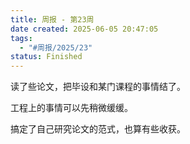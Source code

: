```yaml
---
title: 周报 - 第23周
date created: 2025-06-05 20:47:05
tags:
  - "#周报/2025/23"
status: Finished
---
```


读了些论文，把毕设和某门课程的事情结了。

工程上的事情可以先稍微缓缓。

搞定了自己研究论文的范式，也算有些收获。
